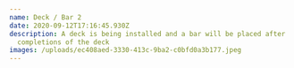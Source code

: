 ```yaml
---
name: Deck / Bar 2
date: 2020-09-12T17:16:45.930Z
description: A deck is being installed and a bar will be placed after
  completions of the deck
images: /uploads/ec408aed-3330-413c-9ba2-c0bfd0a3b177.jpeg
---
```

